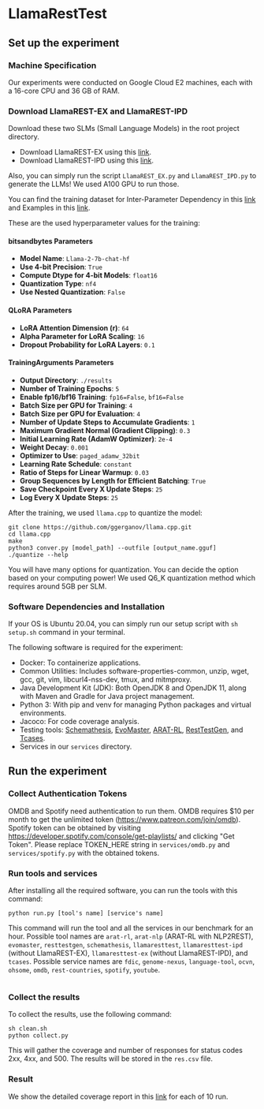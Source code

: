 # LlamaRestTest

## Set up the experiment

### Machine Specification

Our experiments were conducted on Google Cloud E2 machines, each with a 16-core CPU and 36 GB of RAM.

### Download LlamaREST-EX and LlamaREST-IPD

Download these two SLMs (Small Language Models) in the root project directory.
- Download LlamaREST-EX using this [link](https://gtvault-my.sharepoint.com/:u:/g/personal/mkim754_gatech_edu/ET13K-NrtcxIpgYY7Z-OF-YBJTTVWVcuw_RKaJX10CvHOA?e=aLWvgN).
- Download LlamaREST-IPD using this [link](https://gtvault-my.sharepoint.com/:u:/g/personal/mkim754_gatech_edu/EY1wcOxGga5EkbnvRrKJJ4YB5HpBdcGPS-mLad7-70iqkw?e=bP4CVU).

Also, you can simply run the script `LlamaREST_EX.py` and `LlamaREST_IPD.py` to generate the LLMs! We used A100 GPU to run those.

You can find the training dataset for Inter-Parameter Dependency in this [link](https://huggingface.co/datasets/random1234321/REST-IPD/blob/main/train.txt) and Examples in this [link](https://huggingface.co/datasets/random1234321/REST-EX).

These are the used hyperparameter values for the training:

#### bitsandbytes Parameters
- **Model Name**: `Llama-2-7b-chat-hf`
- **Use 4-bit Precision**: `True`
- **Compute Dtype for 4-bit Models**: `float16`
- **Quantization Type**: `nf4`
- **Use Nested Quantization**: `False`

#### QLoRA Parameters
- **LoRA Attention Dimension (r)**: `64`
- **Alpha Parameter for LoRA Scaling**: `16`
- **Dropout Probability for LoRA Layers**: `0.1`

#### TrainingArguments Parameters
- **Output Directory**: `./results`
- **Number of Training Epochs**: `5`
- **Enable fp16/bf16 Training**: `fp16=False`, `bf16=False`
- **Batch Size per GPU for Training**: `4`
- **Batch Size per GPU for Evaluation**: `4`
- **Number of Update Steps to Accumulate Gradients**: `1`
- **Maximum Gradient Normal (Gradient Clipping)**: `0.3`
- **Initial Learning Rate (AdamW Optimizer)**: `2e-4`
- **Weight Decay**: `0.001`
- **Optimizer to Use**: `paged_adamw_32bit`
- **Learning Rate Schedule**: `constant`
- **Ratio of Steps for Linear Warmup**: `0.03`
- **Group Sequences by Length for Efficient Batching**: `True`
- **Save Checkpoint Every X Update Steps**: `25`
- **Log Every X Update Steps**: `25`

After the training, we used `llama.cpp` to quantize the model:

```
git clone https://github.com/ggerganov/llama.cpp.git
cd llama.cpp
make
python3 conver.py [model_path] --outfile [output_name.gguf]
./quantize --help
```

You will have many options for quantization. You can decide the option based on your computing power! We used Q6_K quantization method which requires around 5GB per SLM.

### Software Dependencies and Installation

If your OS is Ubuntu 20.04, you can simply run our setup script with `sh setup.sh` command in your terminal.

The following software is required for the experiment:
- Docker: To containerize applications.
- Common Utilities: Includes software-properties-common, unzip, wget, gcc, git, vim, libcurl4-nss-dev, tmux, and mitmproxy.
- Java Development Kit (JDK): Both OpenJDK 8 and OpenJDK 11, along with Maven and Gradle for Java project management.
- Python 3: With pip and venv for managing Python packages and virtual environments.
- Jacoco: For code coverage analysis. 
- Testing tools: [Schemathesis](https://github.com/schemathesis/schemathesis), [EvoMaster](https://github.com/EMResearch/EvoMaster), [ARAT-RL](https://github.com/codingsoo/ARAT-RL), [RestTestGen](https://github.com/SeUniVr/RestTestGen), and [Tcases](https://github.com/Cornutum/tcases).
- Services in our `services` directory.

## Run the experiment

### Collect Authentication Tokens

OMDB and Spotify need authentication to run them. OMDB requires $10 per month to get the unlimited token (https://www.patreon.com/join/omdb). Spotify token can be obtained by visiting https://developer.spotify.com/console/get-playlists/ and clicking "Get Token".
Please replace TOKEN_HERE string in `services/omdb.py` and `services/spotify.py` with the obtained tokens.

### Run tools and services

After installing all the required software, you can run the tools with this command:

```
python run.py [tool's name] [service's name]
```

This command will run the tool and all the services in our benchmark for an hour. Possible tool names are `arat-rl`, `arat-nlp` (ARAT-RL with NLP2REST), `evomaster`, `resttestgen`, `schemathesis`, `llamaresttest`, `llamaresttest-ipd` (without LlamaREST-EX), `llamaresttest-ex` (without LlamaREST-IPD), and `tcases`. Possible service names are `fdic`, `genome-nexus`, `language-tool`, `ocvn`, `ohsome`, `omdb`, `rest-countries`, `spotify`, `youtube`.


```

```

### Collect the results

To collect the results, use the following command:

```
sh clean.sh
python collect.py
```

This will gather the coverage and number of responses for status codes 2xx, 4xx, and 500. The results will be stored in the `res.csv` file.


### Result

We show the detailed coverage report in this [link](https://docs.google.com/spreadsheets/d/1tP4z3ckS9SJQkXWu3EmPilHDBGiWm1BAqDYBO6aF6RQ/edit?usp=sharing) for each of 10 run.